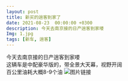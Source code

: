 ```yaml
---
layout: post
title: 新买的逍客到家了
date: 2021-08-23  00:00:00 +0300
description: 今天去南京接的日产逍客到家喽
Img: 1.jpg
tags: [新车, 逍客]
---
```

今天去南京接的日产逍客到家喽<br>
这辆车是中配豪华版的，带全景大天幕，视野开阔<br>
百公里油耗大概8-9个油
![图片链接]({{site.baseurl}}/assets/img/me/xiaoke2.jpg)
